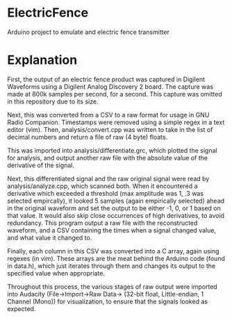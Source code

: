 # ElectricFence
Arduino project to emulate and electric fence transmitter

# Explanation
First, the output of an electric fence product was captured in Digilent Waveforms using a Digilent Analog Discovery 2 board. The capture was made at 800k samples per second, for a second. This capture was omitted in this repository due to its size.

Next, this was converted from a CSV to a raw format for usage in GNU Radio Companion. Timestamps were removed using a simple regex in a text editor (vim). Then, analysis/convert.cpp was written to take in the list of decimal numbers and return a file of raw (4 byte) floats.

This was imported into analysis/differentiate.grc, which plotted the signal for analysis, and output another raw file with the absolute value of the derivative of the signal.

Next, this differentiated signal and the raw original signal were read by analysis/analyze.cpp, which scanned both. When it encountered a derivative which exceeded a threshold (max amplitude was 1, .3 was selected empircally), it looked 5 samples (again empirically selected) ahead in the original waveform and set the output to be either -1, 0, or 1 based on that value. It would also skip close occurrences of high derivatives, to avoid redundancy. This program output a raw file with the reconstructed waveform, and a CSV containing the times when a signal changed value, and what value it changed to.

Finally, each column in this CSV was converted into a C array, again using regexes (in vim). These arrays are the meat behind the Arduino code (found in data.h), which just iterates through them and changes its output to the specified value when appropriate.

Throughout this process, the various stages of raw output were imported into Audacity (File->Import->Raw Data-> (32-bit float, Little-endian, 1 Channel (Mono)) for visualization, to ensure that the signals looked as expected.
